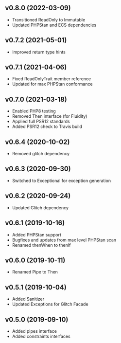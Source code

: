 ## v0.8.0 (2022-03-09)
* Transitioned ReadOnly to Immutable
* Updated PHPStan and ECS dependencies

## v0.7.2 (2021-05-01)
* Improved return type hints

## v0.7.1 (2021-04-06)
* Fixed ReadOnlyTrait member reference
* Updated for max PHPStan conformance

## v0.7.0 (2021-03-18)
* Enabled PHP8 testing
* Removed Then interface (for Fluidity)
* Applied full PSR12 standards
* Added PSR12 check to Travis build

## v0.6.4 (2020-10-02)
* Removed glitch dependency

## v0.6.3 (2020-09-30)
* Switched to Exceptional for exception generation

## v0.6.2 (2020-09-24)
* Updated Glitch dependency

## v0.6.1 (2019-10-16)
* Added PHPStan support
* Bugfixes and updates from max level PHPStan scan
* Renamed thenWhen to thenIf

## v0.6.0 (2019-10-11)
* Renamed Pipe to Then

## v0.5.1 (2019-10-04)
* Added Sanitizer
* Updated Exceptions for Glitch Facade

## v0.5.0 (2019-09-10)
* Added pipes interface
* Added constraints interfaces
